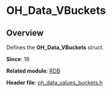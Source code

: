 # OH_Data_VBuckets

## Overview

Defines the **OH_Data_VBuckets** struct.

**Since**: 18

**Related module**: [RDB](capi-rdb.md)

**Header file**: [oh_data_values_buckets.h](capi-oh-data-values-buckets-h.md)

